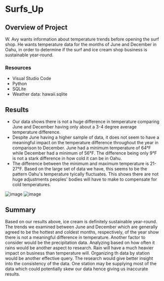# Surfs_Up

## Overview of Project
W. Avy wants information about temperature trends before opening the surf shop. He wants temperature data for the months of June and December in Oahu, in order to determine if the surf and ice cream shop business is sustainable year-round.

### Resources
- Visual Studio Code  
- Python  
- SQLite  
- Weather data: hawaii.sqlite

## Results
- Our data shows there is not a huge difference in temperature comparing June and December having only about a 3-4 degree average temperature difference.  
- Despite June having a higher sample of data, it does not seem to have a meaningful impact on the temperature difference throughout the year in comparison to December. June had a minimum temperature of 64&deg;F while December had a minimum of 56&deg;F. The difference being only 9&deg;F is not a stark difference in how cold it can be in Oahu.
- The difference between the minimum and maximum temperature is 21-27&deg;F. Based on the large set of data we have, this seems to be the pattern Oahu's temperature tyically fluctuates. This shows there are not huge adjustments peoples' bodies will have to make to compensate for cold temperatures.  

![image](https://user-images.githubusercontent.com/86776606/199265720-a8f33144-3c3f-4203-9d0f-941db8b790e2.png) ![image](https://user-images.githubusercontent.com/86776606/199265793-8a264595-5301-4f8b-8acd-3112639d5892.png)


## Summary
Based on our results above, ice cream is definitely sustainable year-round. The trends we examined between June and December which are generally agreed to be the hottest and coldest months, respectively, of the year show there is not a meaningful difference in temperature. Another factor to consider would be the precipitation data. Analyzing based on how often it rains would be another aspect to research. Rain will have a much heavier impact on business than temperature will. Organizing th data by station would be another effective query. The research would give better insight into the consistency of the data. One station may be supplying most of the data which could potentially skew our data hence giving us inaccurate results. 
